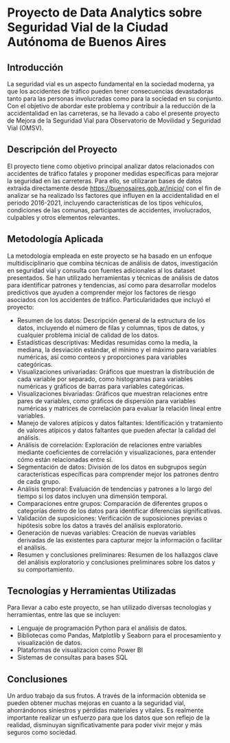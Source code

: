 # Proyecto de Data Analytics sobre Seguridad Vial de la Ciudad Autónoma de Buenos Aires

## Introducción
La seguridad vial es un aspecto fundamental en la sociedad moderna, ya que los accidentes de tráfico pueden tener consecuencias devastadoras tanto para las personas involucradas como para la sociedad en su conjunto. Con el objetivo de abordar este problema y contribuir a la reducción de la accidentalidad en las carreteras, se ha llevado a cabo el presente proyecto de Mejora de la Seguridad Vial para Observatorio de Movilidad y Seguridad Vial (OMSV).

## Descripción del Proyecto
El proyecto tiene como objetivo principal analizar datos relacionados con accidentes de tráfico fatales y proponer medidas específicas para mejorar la seguridad en las carreteras. Para ello, se utilizaran bases de datos extraida directamente desde https://buenosaires.gob.ar/inicio/ con el fin de analizar se ha realizado lss factores que influyen en la accidentalidad en el periodo 2016-2021, incluyendo características de los tipos vehículos, condiciones de las comunas, participantes de accidentes, involucrados, culpables y otros elementos relevantes.

## Metodología Aplicada
La metodología empleada en este proyecto se ha basado en un enfoque multidisciplinario que combina técnicas de análisis de datos, investigación en seguridad vial y consulta con fuentes adicionales al los dataset presentados. Se han utilizado herramientas y técnicas de análisis de datos para identificar patrones y tendencias, así como para desarrollar modelos predictivos que ayuden a comprender mejor los factores de riesgo asociados con los accidentes de tráfico. Particularidades que incluyó el proyecto:

* Resumen de los datos: Descripción general de la estructura de los datos, incluyendo el número de filas y columnas, tipos de datos, y cualquier problema inicial de calidad de los datos.
* Estadísticas descriptivas: Medidas resumidas como la media, la mediana, la desviación estándar, el mínimo y el máximo para variables numéricas, así como conteos y proporciones para variables categóricas.
* Visualizaciones univariadas: Gráficos que muestran la distribución de cada variable por separado, como histogramas para variables numéricas y gráficos de barras para variables categóricas.
* Visualizaciones bivariadas: Gráficos que muestran relaciones entre pares de variables, como gráficos de dispersión para variables numéricas y matrices de correlación para evaluar la relación lineal entre variables.
* Manejo de valores atípicos y datos faltantes: Identificación y tratamiento de valores atípicos y datos faltantes que pueden afectar la calidad del análisis.
* Análisis de correlación: Exploración de relaciones entre variables mediante coeficientes de correlación y visualizaciones, para entender cómo están relacionadas entre sí.
* Segmentación de datos: División de los datos en subgrupos según características específicas para comprender mejor los patrones dentro de cada grupo.
* Análisis temporal: Evaluación de tendencias y patrones a lo largo del tiempo si los datos incluyen una dimensión temporal.
* Comparaciones entre grupos: Comparación de diferentes grupos o categorías dentro de los datos para identificar diferencias significativas.
* Validación de suposiciones: Verificación de suposiciones previas o hipótesis sobre los datos a través del análisis exploratorio.
* Generación de nuevas variables: Creación de nuevas variables derivadas de las existentes para capturar mejor la información o facilitar el análisis.
* Resumen y conclusiones preliminares: Resumen de los hallazgos clave del análisis exploratorio y conclusiones preliminares sobre los datos y su comportamiento.

## Tecnologías y Herramientas Utilizadas
Para llevar a cabo este proyecto, se han utilizado diversas tecnologías y herramientas, entre las que se incluyen:

* Lenguaje de programación Python para el análisis de datos.
* Bibliotecas como Pandas, Matplotlib y Seaborn para el procesamiento y visualización de datos.
* Plataformas de visualizacion como Power BI
* Sistemas de consultas para bases SQL


## Conclusiones
Un arduo trabajo da sus frutos. A través de la información obtenida se pueden obtener muchas mejoras en cuanto a la seguridad vial, ahorrándonos siniestros y pérdidas materiales y vitales. Es realmente importante realizar un esfuerzo para que los datos que son reflejo de la realidad, disminuyan significativamente para poder vivir mejor y más seguros como sociedad.
